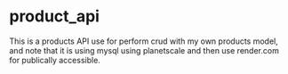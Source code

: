 # product_api
This is a products API use for perform crud with my own products model, and note that it is using mysql using planetscale and then use render.com for publically accessible.
